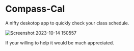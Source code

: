# Compass-Cal
A nifty deskotop app to quickly check your class schedule.



![Screenshot 2023-10-14 150557](https://github.com/reactoimpact/Compass-Cal/assets/122259384/46c586d1-2498-4955-98ba-14a54b20345f)






If your willing to help it would be much appreciated.
